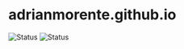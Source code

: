 # adrianmorente.github.io
![Status](https://img.shields.io/badge/status-work%20NOT%20in%20progress-orange.svg)
![Status](https://img.shields.io/badge/years%20without%20work-2-informational.svg)